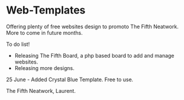 # Web-Templates

Offering plenty of free websites design to promoto The Fifth Neatwork.
More to come in future months.

To do list!

- Releasing The Fifth Board, a php based board to add and manage websites.
- Releasing more designs.

25 June - Added Crystal Blue Template. Free to use.

The Fifth Neatwork,
Laurent.
